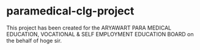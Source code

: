 # paramedical-clg-project
This project has been created for the ARYAWART PARA MEDICAL EDUCATION, VOCATIONAL & SELF EMPLOYMENT EDUCATION BOARD on the behalf of hoge sir.